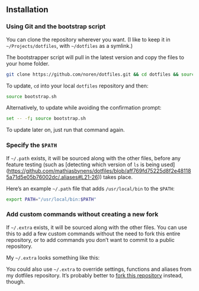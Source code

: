 ## Installation

### Using Git and the bootstrap script

You can clone the repository wherever you want. (I like to keep it in `~/Projects/dotfiles`, with `~/dotfiles` as a symlink.)

The bootstrapper script will pull in the latest version and copy the files to your home folder.

```bash
git clone https://github.com/noren/dotfiles.git && cd dotfiles && source bootstrap.sh
```

To update, `cd` into your local `dotfiles` repository and then:

```bash
source bootstrap.sh
```

Alternatively, to update while avoiding the confirmation prompt:

```bash
set -- -f; source bootstrap.sh
```

To update later on, just run that command again.

### Specify the `$PATH`

If `~/.path` exists, it will be sourced along with the other files, before any feature testing
(such as [detecting which version of `ls` is being used]
(https://github.com/mathiasbynens/dotfiles/blob/aff769fd75225d8f2e481185a71d5e05b76002dc/.aliases#L21-26)) takes place.

Here’s an example `~/.path` file that adds `/usr/local/bin` to the `$PATH`:

```bash
export PATH="/usr/local/bin:$PATH"
```

### Add custom commands without creating a new fork

If `~/.extra` exists, it will be sourced along with the other files.
You can use this to add a few custom commands without the need to fork this entire repository, or
to add commands you don’t want to commit to a public repository.

My `~/.extra` looks something like this:

You could also use `~/.extra` to override settings, functions and aliases from my dotfiles repository. It’s probably better to [fork this repository](https://github.com/mathiasbynens/dotfiles/fork) instead, though.
